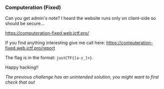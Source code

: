 ### Computeration (Fixed)

Can you get admin's note? I heard the website runs only on client-side so should be secure...

https://computeration-fixed.web.jctf.pro/

If you find anything interesting give me call here: https://computeration-fixed.web.jctf.pro/report 

The flag is in the format: `justCTF{[a-z_]+}`.

Happy hacking!!

*The previous challenge has an unintended solution, you might want to first check that out*